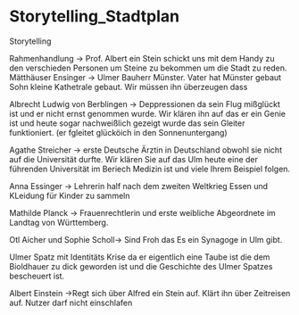 # Storytelling_Stadtplan
Storytelling

Rahmenhandlung -> Prof. Albert ein Stein schickt uns mit dem Handy zu den verschieden Personen um Steine zu bekommen um die Stadt zu reden.
Mätthäuser Ensinger -> Ulmer Bauherr Münster. Vater hat Münster gebaut Sohn kleine Kathetrale gebaut. Wir müssen ihn überzeugen dass 

Albrecht Ludwig von Berblingen -> Deppressionen da sein Flug mißglückt ist und er nicht ernst genommen wurde. Wir klären ihn auf das er ein Genie ist und heute sogar nachweißlich gezeigt wurde das sein Gleiter funktioniert. (er fgleitet glücköich in den Sonnenuntergang)

Agathe Streicher -> erste Deutsche Ärztin in Deutschland obwohl sie nicht auf die Universität durfte. Wir klären Sie auf das Ulm heute eine der führenden Universität im Beriech Medizin ist und viele Ihrem Beispiel folgen.

Anna Essinger -> Lehrerin half nach dem zweiten Weltkrieg Essen und KLeidung für Kinder zu sammeln

Mathilde Planck -> Frauenrechtlerin und erste weibliche Abgeordnete im Landtag von Württemberg. 


Otl Aicher und Sophie Scholl-> Sind Froh das Es ein Synagoge in Ulm gibt. 

Ulmer Spatz mit Identitäts Krise da er eigentlich eine Taube ist die dem Bioldhauer zu dick geworden ist und die Geschichte des Ulmer Spatzes bescheuert ist.

Albert Einstein ->Regt sich über Alfred ein Stein auf. Klärt ihn über Zeitreisen auf. Nutzer darf nicht einschlafen



